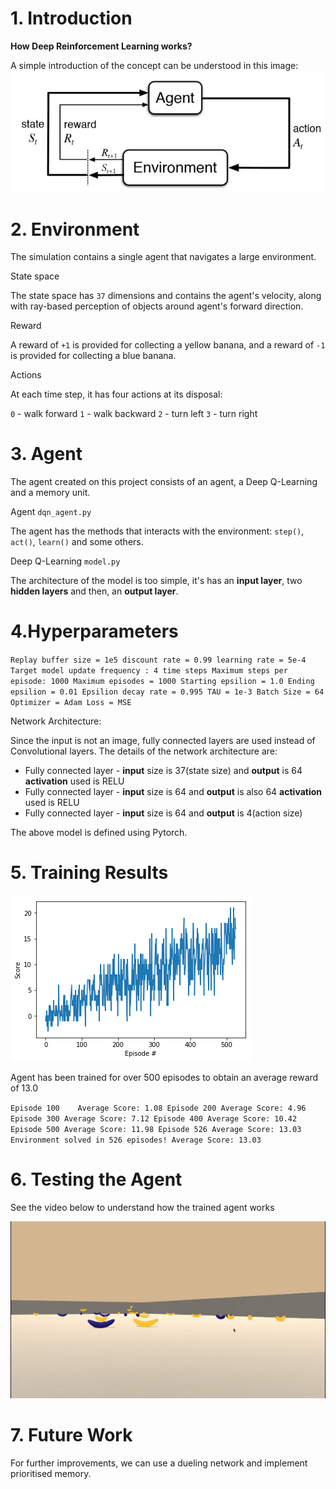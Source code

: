 # 1. Introduction

**How Deep Reinforcement Learning works?**

A simple introduction of the concept can be understood in this image:
![IMAGE OF RL AGENT](https://github.com/gouthamcm/Banana-Navigation/blob/main/RL.jpg)

# 2. Environment
The simulation contains a single agent that navigates a large environment.

State space

The state space has `37` dimensions and contains the agent's velocity, along with ray-based perception of objects around agent's forward direction.

Reward

A reward of `+1` is provided for collecting a yellow banana, and a reward of `-1` is provided for collecting a blue banana.

Actions

At each time step, it has four actions at its disposal:

`0` - walk forward
`1` - walk backward
`2` - turn left
`3` - turn right

# 3. Agent

The agent created on this project consists of an agent, a Deep Q-Learning and a memory unit.

Agent `dqn_agent.py`

The agent has the methods that interacts with the environment: `step()`, `act()`, `learn()` and some others.

Deep Q-Learning `model.py`

The architecture of the model is too simple, it's has an **input layer**, two **hidden layers** and then, an **output layer**.

# 4.Hyperparameters

`Replay buffer size = 1e5
discount rate = 0.99
learning rate = 5e-4
Target model update frequency : 4 time steps
Maximum steps per episode: 1000
Maximum episodes = 1000
Starting epsilion = 1.0
Ending epsilion = 0.01
Epsilion decay rate = 0.995
TAU = 1e-3
Batch Size = 64
Optimizer = Adam
Loss = MSE`

Network Architecture:

Since the input is not an image, fully connected layers are used instead of Convolutional layers. The details of the network architecture are:
* Fully connected layer - **input** size is 37(state size) and **output** is 64 **activation** used is RELU
* Fully connected layer - **input** size is 64 and **output** is also 64 **activation** used is RELU
* Fully connected layer - **input** size is 64 and **output** is 4(action size)

The above model is defined using Pytorch.

# 5. Training Results

![Training Results](https://github.com/gouthamcm/Banana-Navigation/blob/main/Training%20results.png)

Agent has been trained for over 500 episodes to obtain an average reward of 13.0

`Episode 100	Average Score: 1.08
Episode 200	Average Score: 4.96
Episode 300	Average Score: 7.12
Episode 400	Average Score: 10.42
Episode 500	Average Score: 11.98
Episode 526	Average Score: 13.03
Environment solved in 526 episodes!	Average Score: 13.03`

# 6. Testing the Agent

See the video below to understand how the trained agent works

![Banana Navigator](https://github.com/gouthamcm/Banana-Navigation/blob/main/banana-navigator.gif)

# 7. Future Work

For further improvements, we can use a dueling network and implement prioritised memory.
